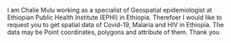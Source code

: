 I am Chalie Mulu working as a specialist of Geospatial epidemiologist at Ethiopian Public Health Institute (EPHI) in Ethiopia. Therefoer I would like to request you to get spatial data of Covid-19, Malaria and HIV in Ethiopia. The data may be Point coordinates, polygons and attribute of them. Thank you
